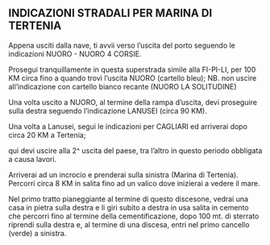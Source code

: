 ## INDICAZIONI STRADALI PER  MARINA DI TERTENIA

Appena usciti  dalla nave,  ti avvii verso l’uscita del porto seguendo le indicazioni NUORO - NUORO 4 CORSIE. 

Prosegui tranquillamente in questa superstrada simile alla FI-PI-LI,  per 100 KM circa fino a quando trovi l’uscita NUORO (cartello bleu); 
NB.  non uscire all’indicazione con cartello bianco recante (NUORO LA SOLITUDINE)

Una volta uscito a NUORO, al termine della rampa d’uscita, devi proseguire sulla destra seguendo l’indicazione LANUSEI (circa 90 KM). 

Una volta a Lanusei, segui le indicazioni per CAGLIARI ed arriverai dopo circa 20 KM a Tertenia;  

qui devi uscire alla 2^ uscita del paese, tra l’altro in questo periodo obbligata a causa lavori. 

Arriverai ad un incrocio e prenderai sulla sinistra (Marina di Tertenia). Percorri circa 8 KM in salita fino ad un valico dove inizierai a vedere il mare.  

Nel primo tratto pianeggiante al termine di questo discesone,  vedrai una casa in pietra sulla destra e li giri subito a destra in usa salita in cemento  che percorri fino al termine della cementificazione, dopo 100 mt. di sterrato riprendi sulla destra e, al termine di una discesa,  entri nel primo cancello (verde) a sinistra.




